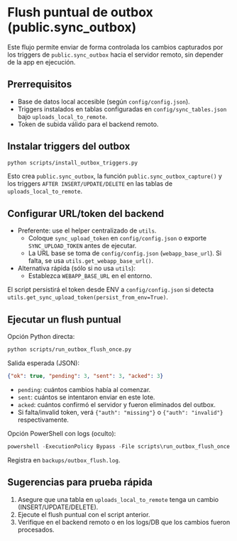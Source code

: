 # Flush puntual de outbox (public.sync_outbox)

Este flujo permite enviar de forma controlada los cambios capturados por los triggers de `public.sync_outbox` hacia el servidor remoto, sin depender de la app en ejecución.

## Prerrequisitos
- Base de datos local accesible (según `config/config.json`).
- Triggers instalados en tablas configuradas en `config/sync_tables.json` bajo `uploads_local_to_remote`.
- Token de subida válido para el backend remoto.

## Instalar triggers del outbox

```bash
python scripts/install_outbox_triggers.py
```

Esto crea `public.sync_outbox`, la función `public.sync_outbox_capture()` y los triggers `AFTER INSERT/UPDATE/DELETE` en las tablas de `uploads_local_to_remote`.

## Configurar URL/token del backend

- Preferente: use el helper centralizado de `utils`.
  - Coloque `sync_upload_token` en `config/config.json` o exporte `SYNC_UPLOAD_TOKEN` antes de ejecutar.
  - La URL base se toma de `config/config.json` (`webapp_base_url`). Si falta, se usa `utils.get_webapp_base_url()`.
- Alternativa rápida (sólo si no usa `utils`):
  - Establezca `WEBAPP_BASE_URL` en el entorno.

El script persistirá el token desde ENV a `config/config.json` si detecta `utils.get_sync_upload_token(persist_from_env=True)`.

## Ejecutar un flush puntual

Opción Python directa:

```bash
python scripts/run_outbox_flush_once.py
```

Salida esperada (JSON):

```json
{"ok": true, "pending": 3, "sent": 3, "acked": 3}
```

- `pending`: cuántos cambios había al comenzar.
- `sent`: cuántos se intentaron enviar en este lote.
- `acked`: cuántos confirmó el servidor y fueron eliminados del outbox.
- Si falta/invalid token, verá `{"auth": "missing"}` o `{"auth": "invalid"}` respectivamente.

Opción PowerShell con logs (oculto):

```powershell
powershell -ExecutionPolicy Bypass -File scripts\run_outbox_flush_once.ps1
```

Registra en `backups/outbox_flush.log`.

## Sugerencias para prueba rápida

1. Asegure que una tabla en `uploads_local_to_remote` tenga un cambio (INSERT/UPDATE/DELETE).
2. Ejecute el flush puntual con el script anterior.
3. Verifique en el backend remoto o en los logs/DB que los cambios fueron procesados.